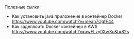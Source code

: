 Полезные сылки:
 - Как установить java приложение в контейнер Docker https://www.youtube.com/watch?v=mean7OgfF44
 - Как задеплоить Docker контейнер в AWS https://www.youtube.com/watch?v=awFLzy0XwXo&t=82s
